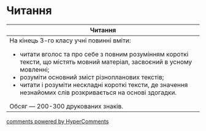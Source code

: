 <div id="hypercomments_widget" class="js-hypercomments-widget invisible"></div>

# Читання

<table>
<thead>
  <tr>
    <th>Читання</th>
  </tr>
</thead>
<tbody>
<td style="vertical-align:top !important;">
На кінець 3-го класу учні повинні вміти:
<ul>
<li>читати вголос та про себе з повним розумінням короткі тексти, що містять мовний матеріал, засвоєний в усному мовленні;</li>
<li>розуміти основний зміст різнопланових текстів;</li>
<li>читати і розуміти нескладні короткі тексти, де значення незнайомих слів розкривається на основі здогадки.</li>
</ul>
Обсяг — 200-300 друкованих знаків.<br>
</td>
</tbody>
</table>

<div class="js-hypercomments-container">
    <a href="http://hypercomments.com" class="hc-link" title="comments widget">comments powered by HyperComments</a>
</div>